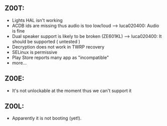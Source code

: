 Z00T:
---
* Lights HAL isn't working
* ACDB ids are missing thus audio is too low/loud --> luca020400: Audio is fine
* Dual speaker support is likely to be broken (ZE601KL) --> luca020400: It should be supported ( untested )
* Decryption does not work in TWRP recovery
* SELinux is permissive
* Play Store reports many app as "incompatible"
* more...

Z00E:
---
* It's not unlockable at the moment thus we can't support it

Z00L:
---
* Apparently it is not booting (yet!).
